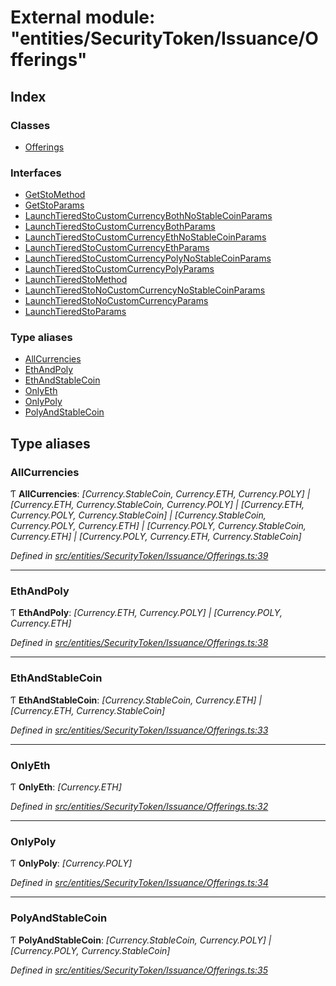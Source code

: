 # External module: "entities/SecurityToken/Issuance/Offerings"

## Index

### Classes

* [Offerings](../classes/_entities_securitytoken_issuance_offerings_.offerings.md)

### Interfaces

* [GetStoMethod](../interfaces/_entities_securitytoken_issuance_offerings_.getstomethod.md)
* [GetStoParams](../interfaces/_entities_securitytoken_issuance_offerings_.getstoparams.md)
* [LaunchTieredStoCustomCurrencyBothNoStableCoinParams](../interfaces/_entities_securitytoken_issuance_offerings_.launchtieredstocustomcurrencybothnostablecoinparams.md)
* [LaunchTieredStoCustomCurrencyBothParams](../interfaces/_entities_securitytoken_issuance_offerings_.launchtieredstocustomcurrencybothparams.md)
* [LaunchTieredStoCustomCurrencyEthNoStableCoinParams](../interfaces/_entities_securitytoken_issuance_offerings_.launchtieredstocustomcurrencyethnostablecoinparams.md)
* [LaunchTieredStoCustomCurrencyEthParams](../interfaces/_entities_securitytoken_issuance_offerings_.launchtieredstocustomcurrencyethparams.md)
* [LaunchTieredStoCustomCurrencyPolyNoStableCoinParams](../interfaces/_entities_securitytoken_issuance_offerings_.launchtieredstocustomcurrencypolynostablecoinparams.md)
* [LaunchTieredStoCustomCurrencyPolyParams](../interfaces/_entities_securitytoken_issuance_offerings_.launchtieredstocustomcurrencypolyparams.md)
* [LaunchTieredStoMethod](../interfaces/_entities_securitytoken_issuance_offerings_.launchtieredstomethod.md)
* [LaunchTieredStoNoCustomCurrencyNoStableCoinParams](../interfaces/_entities_securitytoken_issuance_offerings_.launchtieredstonocustomcurrencynostablecoinparams.md)
* [LaunchTieredStoNoCustomCurrencyParams](../interfaces/_entities_securitytoken_issuance_offerings_.launchtieredstonocustomcurrencyparams.md)
* [LaunchTieredStoParams](../interfaces/_entities_securitytoken_issuance_offerings_.launchtieredstoparams.md)

### Type aliases

* [AllCurrencies](_entities_securitytoken_issuance_offerings_.md#allcurrencies)
* [EthAndPoly](_entities_securitytoken_issuance_offerings_.md#ethandpoly)
* [EthAndStableCoin](_entities_securitytoken_issuance_offerings_.md#ethandstablecoin)
* [OnlyEth](_entities_securitytoken_issuance_offerings_.md#onlyeth)
* [OnlyPoly](_entities_securitytoken_issuance_offerings_.md#onlypoly)
* [PolyAndStableCoin](_entities_securitytoken_issuance_offerings_.md#polyandstablecoin)

## Type aliases

###  AllCurrencies

Ƭ **AllCurrencies**: *[Currency.StableCoin, Currency.ETH, Currency.POLY] | [Currency.ETH, Currency.StableCoin, Currency.POLY] | [Currency.ETH, Currency.POLY, Currency.StableCoin] | [Currency.StableCoin, Currency.POLY, Currency.ETH] | [Currency.POLY, Currency.StableCoin, Currency.ETH] | [Currency.POLY, Currency.ETH, Currency.StableCoin]*

*Defined in [src/entities/SecurityToken/Issuance/Offerings.ts:39](https://github.com/PolymathNetwork/polymath-sdk/blob/fb8c7c9/src/entities/SecurityToken/Issuance/Offerings.ts#L39)*

___

###  EthAndPoly

Ƭ **EthAndPoly**: *[Currency.ETH, Currency.POLY] | [Currency.POLY, Currency.ETH]*

*Defined in [src/entities/SecurityToken/Issuance/Offerings.ts:38](https://github.com/PolymathNetwork/polymath-sdk/blob/fb8c7c9/src/entities/SecurityToken/Issuance/Offerings.ts#L38)*

___

###  EthAndStableCoin

Ƭ **EthAndStableCoin**: *[Currency.StableCoin, Currency.ETH] | [Currency.ETH, Currency.StableCoin]*

*Defined in [src/entities/SecurityToken/Issuance/Offerings.ts:33](https://github.com/PolymathNetwork/polymath-sdk/blob/fb8c7c9/src/entities/SecurityToken/Issuance/Offerings.ts#L33)*

___

###  OnlyEth

Ƭ **OnlyEth**: *[Currency.ETH]*

*Defined in [src/entities/SecurityToken/Issuance/Offerings.ts:32](https://github.com/PolymathNetwork/polymath-sdk/blob/fb8c7c9/src/entities/SecurityToken/Issuance/Offerings.ts#L32)*

___

###  OnlyPoly

Ƭ **OnlyPoly**: *[Currency.POLY]*

*Defined in [src/entities/SecurityToken/Issuance/Offerings.ts:34](https://github.com/PolymathNetwork/polymath-sdk/blob/fb8c7c9/src/entities/SecurityToken/Issuance/Offerings.ts#L34)*

___

###  PolyAndStableCoin

Ƭ **PolyAndStableCoin**: *[Currency.StableCoin, Currency.POLY] | [Currency.POLY, Currency.StableCoin]*

*Defined in [src/entities/SecurityToken/Issuance/Offerings.ts:35](https://github.com/PolymathNetwork/polymath-sdk/blob/fb8c7c9/src/entities/SecurityToken/Issuance/Offerings.ts#L35)*

